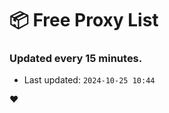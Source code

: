 # :package: Free Proxy List
### Updated every 15 minutes.

- Last updated: `2024-10-25 10:44`

:heart:
